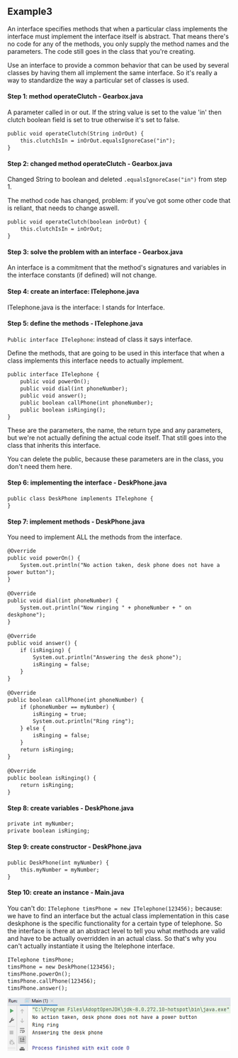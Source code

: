 ## Example3

An interface specifies methods that when a particular class implements the interface must implement the interface itself is abstract. That means there's no code for any of the methods, you only supply the method names and the parameters. The code still goes in the class that you're creating.

Use an interface to provide a common behavior that can be used by several classes by having them all implement the same interface. So it's really a way to standardize the way a particular set of classes is used.

#### Step 1: method operateClutch - Gearbox.java<br/>

A parameter called in or out. If the string value is set to the value 'in' then clutch boolean field is set to true otherwise it's set to false.

    public void operateClutch(String inOrOut) {
        this.clutchIsIn = inOrOut.equalsIgnoreCase("in");
    }

#### Step 2: changed method operateClutch - Gearbox.java<br/>

Changed String to boolean and deleted `.equalsIgnoreCase("in")` from step 1.

The method code has changed, problem: if you've got some other code that is reliant, that needs to change aswell.

    public void operateClutch(boolean inOrOut) {
        this.clutchIsIn = inOrOut;
    }

#### Step 3: solve the problem with an interface - Gearbox.java

An interface is a commitment that the method's signatures and variables in the interface constants (if defined) will not change.

#### Step 4: create an interface: ITelephone.java

ITelephone.java is the interface: I stands for Interface.

#### Step 5: define the methods - ITelephone.java

`Public interface ITelephone`: instead of class it says interface.

Define the methods, that are going to be used in this interface that when a class implements this interface needs to actually implement.

    public interface ITelephone {
        public void powerOn();
        public void dial(int phoneNumber);
        public void answer();
        public boolean callPhone(int phoneNumber);
        public boolean isRinging();
    }

These are the parameters, the name, the return type and any parameters, but we're not actually defining the actual code itself. That still goes into the class that inherits this interface.

You can delete the public, because these parameters are in the class, you don't need them here.

#### Step 6: implementing the interface - DeskPhone.java 

    public class DeskPhone implements ITelephone {
    }

#### Step 7: implement methods - DeskPhone.java

You need to implement ALL the methods from the interface.

    @Override
    public void powerOn() {
        System.out.println("No action taken, desk phone does not have a power button");
    }

    @Override
    public void dial(int phoneNumber) {
        System.out.println("Now ringing " + phoneNumber + " on deskphone");
    }

    @Override
    public void answer() {
        if (isRinging) {
            System.out.println("Answering the desk phone");
            isRinging = false;
        }
    }

    @Override
    public boolean callPhone(int phoneNumber) {
        if (phoneNumber == myNumber) {
            isRinging = true;
            System.out.println("Ring ring");
        } else {
            isRinging = false;
        }
        return isRinging;
    }

    @Override
    public boolean isRinging() {
        return isRinging;
    }

#### Step 8: create variables - DeskPhone.java

    private int myNumber;
    private boolean isRinging;

#### Step 9: create constructor - DeskPhone.java

    public DeskPhone(int myNumber) {
        this.myNumber = myNumber;
    }

#### Step 10: create an instance - Main.java

You can't do: `ITelephone timsPhone = new ITelephone(123456);` because: we have to find an interface but the actual class implementation in this case deskphone is the specific functionality for a certain type of telephone. So the interface is there at an abstract level to tell you what methods are valid and have to be actually overridden in an actual class. So that's why you can't actually instantiate it using the Itelephone interface.

    ITelephone timsPhone;
    timsPhone = new DeskPhone(123456);
    timsPhone.powerOn();
    timsPhone.callPhone(123456);
    timsPhone.answer();

![img.png](img.png)